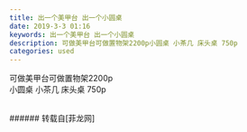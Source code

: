 ```yaml
---
title: 出一个美甲台 出一个小圆桌
date: 2019-3-3 01:16
keywords: 出一个美甲台 出一个小圆桌
description: 可做美甲台可做置物架2200p小圆桌 小茶几 床头桌 750p
categories: used
---
```

<td class="t_f" id="postmessage_3145987">

可做美甲台可做置物架2200p<br/>
<img alt="" border="0" class="zoom" data-cf-modified-6d8733a9032fc6d1b8fede8a-="" file="http://www.flw.ph/data/appbyme/upload/image/201903/03/tVkFPraHq2oK.jpg" id="aimg_I9K95" lazyloadthumb="1" onclick="" onmouseover="" src="http://www.flw.ph/data/appbyme/upload/image/201903/03/tVkFPraHq2oK.jpg"/><br/>
小圆桌 小茶几 床头桌 750p<br/>
<img alt="" border="0" class="zoom" data-cf-modified-6d8733a9032fc6d1b8fede8a-="" file="http://www.flw.ph/data/appbyme/upload/image/201903/03/a8JfHioHRLGk.jpg" id="aimg_Xq2qU" lazyloadthumb="1" onclick="" onmouseover="" src="http://www.flw.ph/data/appbyme/upload/image/201903/03/a8JfHioHRLGk.jpg"/><br/>
<br/>
</td>
###### 转载自[菲龙网]
